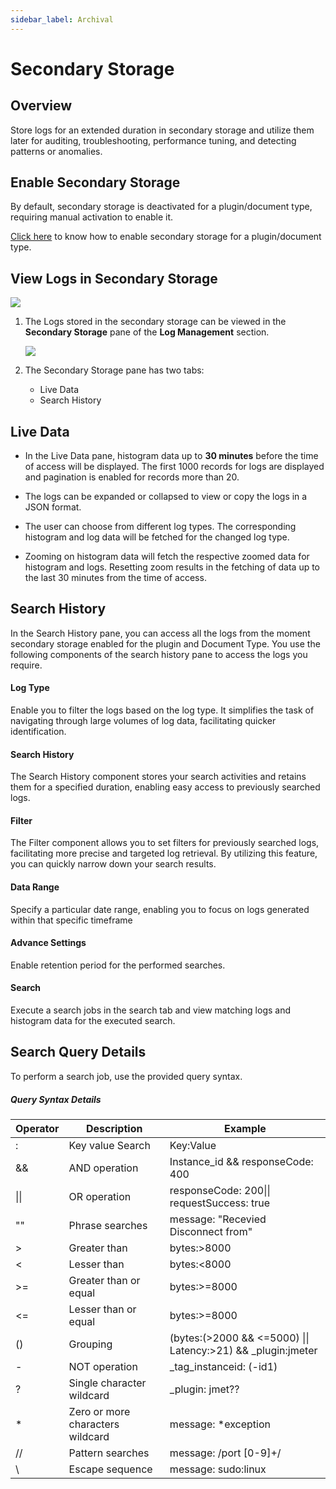 ```yaml
---
sidebar_label: Archival
---
```

# Secondary Storage
## Overview

Store logs for an extended duration in secondary storage and utilize them later for auditing, troubleshooting, performance tuning, and detecting patterns or anomalies.

## Enable Secondary Storage

By default, secondary storage is deactivated for a plugin/document type, requiring manual activation to enable it.

[Click here](docs/selfhosted-turbo/Log_management/manage_logs#actions) to know how to enable secondary storage for a plugin/document type.

## View Logs in Secondary Storage

<img src="/img/log_management/secondary_storage/image_2.png" /><br/>

1. The Logs stored in the secondary storage can be viewed in the **Secondary Storage** pane of the **Log Management** section.

   <img src="/img/log_management/secondary_storage/image_3.png" />

2. The Secondary Storage pane has two tabs:
   - Live Data
   - Search History

## Live Data

- In the Live Data pane, histogram data up to **30 minutes** before the time of access will be displayed. The first 1000 records for logs are displayed and pagination is enabled for records more than 20.

- The logs can be expanded or collapsed to view or copy the logs in a JSON format.

- The user can choose from different log types. The corresponding histogram and log data will be fetched for the changed log type.

- Zooming on histogram data will fetch the respective zoomed data for histogram and logs. Resetting zoom results in the fetching of data up to the last 30 minutes from the time of access.

## Search History

In the Search History pane, you can access all the logs from the moment secondary storage enabled for the plugin and Document Type. You use the following components of the search history pane to access the logs you require.

#### Log Type

Enable you to filter the logs based on the log type. It simplifies the task of navigating through large volumes of log data, facilitating quicker identification.

#### Search History

The Search History component stores your search activities and retains  them for a specified duration, enabling easy access to previously  searched logs.

#### Filter

The Filter component allows you to set filters for previously searched  logs, facilitating more precise and targeted log retrieval. By utilizing this feature, you can quickly narrow down your search results.

#### Data Range

Specify a particular date range, enabling you to focus on logs generated within that specific timeframe

#### Advance Settings

Enable retention period for the performed searches.

#### Search

Execute a search jobs in the search tab and view matching logs and histogram data for the executed search.



## Search Query Details

To perform a search job, use the provided query syntax.



##### Query Syntax Details

| **Operator** | **Description**                  | **Example**                                                  |
| ------------ | -------------------------------- | ------------------------------------------------------------ |
| :            | Key value Search                 | Key:Value                                                    |
| &&           | AND operation                    | Instance_id && responseCode: 400                             |
| \|\|         | OR operation                     | responseCode: 200\|\| requestSuccess: true                   |
| ""           | Phrase searches                  | message: "Recevied Disconnect from"                          |
| >            | Greater than                     | bytes:>8000                                                  |
| <            | Lesser than                      | bytes:<8000                                                  |
| >=           | Greater than or equal            | bytes:>=8000                                                 |
| <=           | Lesser than or equal             | bytes:>=8000                                                 |
| ()           | Grouping                         | (bytes:(>2000 && <=5000) \|\| Latency:>21) && _plugin:jmeter |
| -            | NOT operation                    | _tag_instanceid: (-id1)                                      |
| ?            | Single character wildcard        | _plugin: jmet??                                              |
| *            | Zero or more characters wildcard | message: *exception                                          |
| //           | Pattern searches                 | message: /port [0-9]+/                                       |
| \            | Escape sequence                  | message: sudo\:linux                                         |


